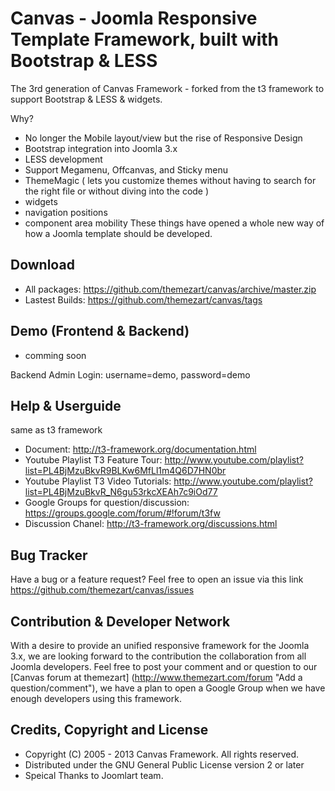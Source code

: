 Canvas - Joomla Responsive Template Framework, built with Bootstrap & LESS
==============

The 3rd generation of Canvas Framework - forked from the t3 framework to support Bootstrap & LESS & widgets.  


Why?
- No longer the Mobile layout/view but the rise of Responsive Design
- Bootstrap integration into Joomla 3.x 
- LESS development 
- Support Megamenu, Offcanvas, and Sticky menu
- ThemeMagic ( lets you customize themes without having to search for the right file or without diving into the code )
- widgets
- navigation positions
- component area mobility
These things have opened a whole new way of how a Joomla template should be developed. 

Download 
--------
- All packages: https://github.com/themezart/canvas/archive/master.zip
- Lastest Builds: https://github.com/themezart/canvas/tags


Demo (Frontend & Backend)
--------
- comming soon

Backend Admin Login: username=demo, password=demo

Help & Userguide
------------
same as t3 framework
- Document: http://t3-framework.org/documentation.html
- Youtube Playlist T3 Feature Tour: http://www.youtube.com/playlist?list=PL4BjMzuBkvR9BLKw6MfLl1m4Q6D7HN0br
- Youtube Playlist T3 Video Tutorials: http://www.youtube.com/playlist?list=PL4BjMzuBkvR_N6gu53rkcXEAh7c9iOd77
- Google Groups for question/discussion: https://groups.google.com/forum/#!forum/t3fw
- Discussion Chanel: http://t3-framework.org/discussions.html



Bug Tracker
------------
Have a bug or a feature request? Feel free to open an issue via this link https://github.com/themezart/canvas/issues

Contribution & Developer Network
----------
With a desire to provide an unified responsive framework for the Joomla 3.x, we are looking forward to the contribution the collaboration from all 
Joomla developers. Feel free to post your comment and or question to our [Canvas forum at themezart] (http://www.themezart.com/forum "Add a question/comment"), we have a plan to open a Google Group when we have enough developers using this framework.


Credits, Copyright and License
----------
  * Copyright (C) 2005 - 2013 Canvas Framework. All rights reserved.
  * Distributed under the GNU General Public License version 2 or later
  * Speical Thanks to Joomlart team. 
